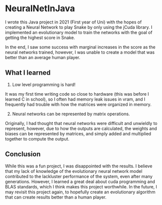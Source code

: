# NeuralNetInJava

I wrote this Java project in 2021 (First year of Uni) with the hopes of creating a Neural Network to play Snake by only using the jCuda library.
I implemented an evolutionary model to train the networks with the goal of getting the highest score in Snake. 

In the end, I saw some success with marginal increases in the score as the neural networks trained, however, I was unable to create a model that was better than an average human player.

## What I learned
1. Low level programming is hard! 

It was my first time writing code so close to hardware (this was before I learned C in school), so I often had memory leak issues in vram, and I frequently had trouble with how the matrices were organized in memory.

2. Neural networks can be represented by matrix operations.

Originally, I had thought that neural networks were difficult and unwieldly to represent, however, due to how the outputs are calculated, the weights and biases can be represented by matrices, and simply added and multiplied together to compute the output.

## Conclusion
While this was a fun project, I was disappointed with the results. I believe that my lack of knowledge of the evolutionary neural network model contributed to the lackluster performance of the system, even after many generations. 
However, I learned a great deal about cuda programming and BLAS standards, which I think makes this project worthwhile. 
In the future, I may revisit this project again, to hopefully create an evolutionary algorithm that can create results better than a human player. 

